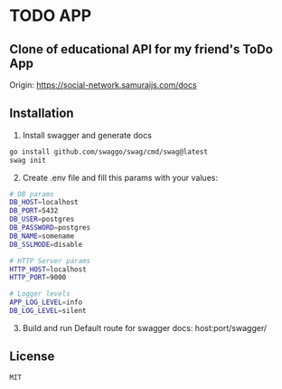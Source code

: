 # TODO APP
## Clone of educational API for my friend's ToDo App

Origin: https://social-network.samuraijs.com/docs

## Installation
1. Install swagger and generate docs
```sh
go install github.com/swaggo/swag/cmd/swag@latest
swag init
```

2. Create .env file and fill this params with your values:
```sh
# DB params
DB_HOST=localhost
DB_PORT=5432
DB_USER=postgres
DB_PASSWORD=postgres
DB_NAME=somename
DB_SSLMODE=disable

# HTTP Server params
HTTP_HOST=localhost
HTTP_PORT=9000

# Logger levels
APP_LOG_LEVEL=info
DB_LOG_LEVEL=silent
```

3. Build and run
Default route for swagger docs: host:port/swagger/

## License
```
MIT
```
